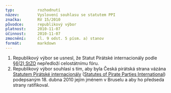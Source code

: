 ```yaml
---
typ:          rozhodnutí
název:        Vyslovení souhlasu se statutem PPI
značka:       RV 15/2010
původce:      republikový výbor
platnost:     2010-11-07
účinnost:     2010-11-07
zmocnění:     čl. 9 odst. 5 písm. a) stanov
formát:       markdown
---
```


1. Republikový výbor se usnesl, že Statut Pirátské internacionály podle [§6(2) StZO](http://www.pirati.cz/rules/stzo#uzavirani_mezinarodnich_smluv) nepředloží celostátnímu fóru.
2. Republikový výbor souhlasí s tím, aby byla Česká pirátská strana vázána [Statutem Pirátské internacionály](http://www.pirati.cz/zo/docs/ppi_statutes) ([Statutes of Pirate Parties International](http://www.pirati.cz/en/zo/docs/ppi_statutes)) podepsaným 18. dubna 2010 jejím jménem v Bruselu a aby ho předseda strany ratifikoval.
